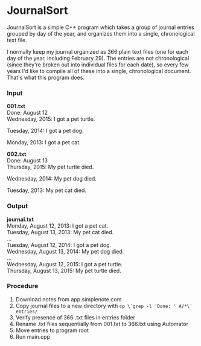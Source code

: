 # JournalSort
JournalSort is a simple C++ program which takes a group of journal entries grouped by day of the year, and organizes them into a single, chronological text file. 

I normally keep my journal organized as 366 plain text files (one for each day of the year, including February 29). The entries are not chronological (since they're broken out into individual files for each date), so every few years I'd like to compile all of these into a single, chronological document. That's what this program does.

### Input

**001.txt**  
Done: August 12  
Wednesday, 2015: I got a pet turtle.  

Tuesday, 2014: I got a pet dog.  

Monday, 2013: I got a pet cat.  

**002.txt**  
Done: August 13  
Thursday, 2015: My pet turtle died.  

Wednesday, 2014: My pet dog died.  

Tuesday, 2013: My pet cat died.  

### Output

**journal.txt**  
Monday, August 12, 2013: I got a pet cat.  
Tuesday, August 13, 2013: My pet cat died.  
...  
Tuesday, August 12, 2014: I got a pet dog.  
Wednesday, August 13, 2014: My pet dog died.  
...  
Wednesday, August 12, 2015: I got a pet turtle.  
Thursday, August 13, 2015: My pet turtle died.  

### Procedure
1. Download notes from app.simplenote.com
2. Copy journal files to a new directory with ````cp \`grep -l 'Done: ' A/*\` entries/````
3. Verify presence of 366 .txt files in entries folder
4. Rename .txt files sequentially from 001.txt to 366.txt using Automator
5. Move entries to program root
6. Run main.cpp
